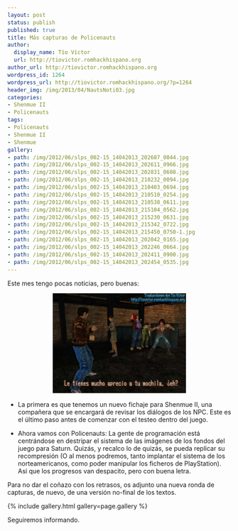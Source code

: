```yaml
---
layout: post
status: publish
published: true
title: Más capturas de Policenauts
author:
  display_name: Tío Víctor
  url: http://tiovictor.romhackhispano.org
author_url: http://tiovictor.romhackhispano.org
wordpress_id: 1264
wordpress_url: http://tiovictor.romhackhispano.org/?p=1264
header_img: /img/2013/04/NautsNoti03.jpg
categories:
- Shenmue II
- Policenauts
tags:
- Policenauts
- Shenmue II
- Shenmue
gallery:
- path: /img/2012/06/slps_002-15_14042013_202607_0044.jpg
- path: /img/2012/06/slps_002-15_14042013_202611_0966.jpg
- path: /img/2012/06/slps_002-15_14042013_202831_0608.jpg
- path: /img/2012/06/slps_002-15_14042013_210232_0094.jpg
- path: /img/2012/06/slps_002-15_14042013_210403_0694.jpg
- path: /img/2012/06/slps_002-15_14042013_210510_0254.jpg
- path: /img/2012/06/slps_002-15_14042013_210538_0611.jpg
- path: /img/2012/06/slps_002-15_14042013_215104_0562.jpg
- path: /img/2012/06/slps_002-15_14042013_215230_0631.jpg
- path: /img/2012/06/slps_002-15_14042013_215342_0722.jpg
- path: /img/2012/06/slps_002-15_14042013_215450_0750-1.jpg
- path: /img/2012/06/slps_002-15_14042013_202042_0165.jpg
- path: /img/2012/06/slps_002-15_14042013_202246_0664.jpg
- path: /img/2012/06/slps_002-15_14042013_202411_0900.jpg
- path: /img/2012/06/slps_002-15_14042013_202454_0535.jpg
---
```

Este mes tengo pocas noticias, pero buenas:

<center><img src="/img/2012/03/S2-20121207-07.jpg" width="300" height="225" /></center>

- La primera es que tenemos un nuevo fichaje para Shenmue II, una compañera que 
se encargará de revisar los diálogos de los NPC. Este es el último paso antes de 
comenzar con el testeo dentro del juego.

- Ahora vamos con Policenauts: La gente de programación está centrándose en 
destripar el sistema de las imágenes de los fondos del juego para Saturn. Quizás, 
y recalco lo de quizás, se pueda replicar su recompresión (O al menos podremos, 
tanto implantar el sistema de los norteamericanos, como poder manipular los ficheros 
de PlayStation). Así que los progresos van despacito, pero con buena letra.

Para no dar el coñazo con los retrasos, os adjunto una nueva ronda de capturas, de nuevo, 
de una versión no-final de los textos.

{% include gallery.html gallery=page.gallery %}

Seguiremos informando.
